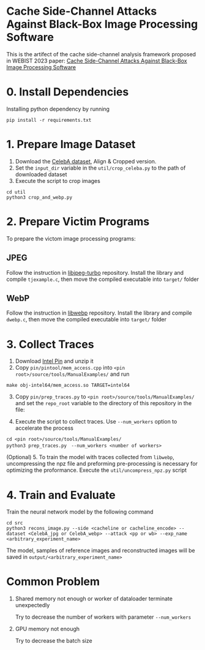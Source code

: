 # Cache Side-Channel Attacks Against Black-Box Image Processing Software
This is the artifect of the cache side-channel analysis framework proposed in WEBIST 2023 paper:  [Cache Side-Channel Attacks Against Black-Box Image Processing Software]()

# 0. Install Dependencies
Installing python dependency by running

```shell
pip install -r requirements.txt
```

# 1. Prepare Image Dataset
1. Download the [CelebA dataset](https://mmlab.ie.cuhk.edu.hk/projects/CelebA.html), Align & Cropped version.
2. Set the `input_dir` variable in the `util/crop_celeba.py` to the path of downloaded dataset
3. Execute the script to crop images

```shell
cd util
python3 crop_and_webp.py
```

# 2. Prepare Victim Programs
To prepare the victom image processing programs: 
## JPEG
Follow the instruction in [libjpeg-turbo](https://github.com/libjpeg-turbo/libjpeg-turbo) repository. Install the library and compile `tjexample.c`, then move the compiled executable into `target/` folder
## WebP
Follow the instruction in [libwebp](https://github.com/webmproject/libwebp) repository. Install the library and compile `dwebp.c`, then move the compiled executable into `target/` folder

# 3. Collect Traces
1. Download [Intel Pin](https://www.intel.com/content/www/us/en/developer/articles/tool/pin-a-dynamic-binary-instrumentation-tool.html) and unzip it
2. Copy `pin/pintool/mem_access.cpp` into `<pin root>/source/tools/ManualExamples/` and run
```shell
make obj-intel64/mem_access.so TARGET=intel64
```

3. Copy `pin/prep_traces.py` to `<pin root>/source/tools/ManualExamples/` and set the `repo_root` variable to the directory of this repository in the file:

4. Execute the script to collect traces. Use `--num_workers` option to accelerate the process
```shell
cd <pin root>/source/tools/ManualExamples/
python3 prep_traces.py　--num_workers <number of workers>
```
(Optional) 5. To train the model with traces collected from `libwebp`, uncompressing the npz file and preforming pre-processing is necessary for optimizing the proformance. Execute the `util/uncompress_npz.py` script

# 4. Train and Evaluate
Train the neural network model by the following command
```shell
cd src
python3 recons_image.py --side <cacheline or cacheline_encode> --dataset <CelebA_jpg or CelebA_webp> --attack <pp or wb> --exp_name <arbitrary_experiment_name>
```
The model, samples of reference images and reconstructed images will be saved in `output/<arbitrary_experiment_name>`

# Common Problem

1.  Shared memory not enough or worker of dataloader terminate unexpectedly

    Try to decrease the number of workers with parameter `--num_workers`

2. GPU memory not enough

    Try to decrease the batch size
